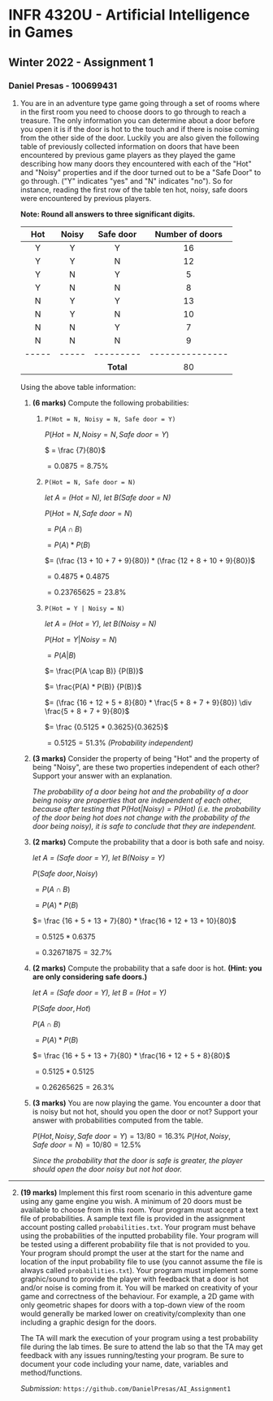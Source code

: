 # INFR 4320U - Artificial Intelligence in Games

## Winter 2022 - Assignment 1

### Daniel Presas - 100699431

1. You are in an adventure type game going through a set of rooms where in the first room you need to choose doors to go through to reach a treasure. The only information you can determine about a door before you open it is if the door is hot to the touch and if there is noise coming from the other side of the door. Luckily you are also given the following table of previously collected information on doors that have been encountered by previous game players as they played the game describing how many doors they encountered with each of the "Hot" and "Noisy" properties and if the door turned out to be a "Safe Door" to go through. ("Y" indicates "yes" and "N" indicates "no"). So for instance, reading the first row of the table ten hot, noisy, safe doors were encountered by previous players.

    **Note: Round all answers to three significant digits.**

    |  Hot  | Noisy | Safe door | Number of doors |
    | :---: | :---: | :-------: | :-------------: |
    |   Y   |   Y   |     Y     |       16        |
    |   Y   |   Y   |     N     |       12        |
    |   Y   |   N   |     Y     |        5        |
    |   Y   |   N   |     N     |        8        |
    |   N   |   Y   |     Y     |       13        |
    |   N   |   Y   |     N     |       10        |
    |   N   |   N   |     Y     |        7        |
    |   N   |   N   |     N     |        9        |
    | ----- | ----- | --------- | --------------- |
    |       |       | **Total** |       80        |

    Using the above table information:

    1. **(6 marks)** Compute the following probabilities:

        1. `P(Hot = N, Noisy = N, Safe door = Y)`

            $P(Hot = N, Noisy = N, Safe\ door = Y)$

            $ = \frac {7}{80}$

            $= 0.0875 = 8.75\%$

        2. `P(Hot = N, Safe door = N)`

            _let A = (Hot = N), let B(Safe door = N)_

            $P(Hot = N, Safe\ door = N)$

            $= P(A \cap B)$

            $= P(A) * P(B)$

            $= (\frac {13 + 10 + 7 + 9}{80}) * (\frac {12 + 8 + 10 + 9}{80})$

            $= 0.4875 * 0.4875$

            $= 0.23765625 = 23.8\%$

        3. `P(Hot = Y | Noisy = N)`

            _let A = (Hot = Y), let B(Noisy = N)_

            $P(Hot = Y | Noisy = N)$

            $= P(A|B)$

            $= \frac{P(A \cap B)} {P(B)}$

            $= \frac{P(A) * P(B)} {P(B)}$

            $= (\frac {16 + 12 + 5 + 8}{80} * \frac{5 + 8 + 7 + 9}{80}) \div \frac{5 + 8 + 7 + 9}{80}$

            $= \frac {0.5125 * 0.3625}{0.3625}$

            $= 0.5125 = 51.3\%$ _(Probability independent)_

    2. **(3 marks)** Consider the property of being "Hot" and the property of being "Noisy", are these two properties independent of each other? Support your answer with an explanation.

        _The probability of a door being hot and the probability of a door being noisy are properties that are independent of each other, because after testing that $P(Hot | Noisy) = P(Hot)$ (i.e. the probability of the door being hot does not change with the probability of the door being noisy), it is safe to conclude that they are independent._

    3. **(2 marks)** Compute the probability that a door is both safe and noisy.

        _let A = (Safe door = Y), let B(Noisy = Y)_

        $P(Safe\ door, Noisy)$

        $= P(A \cap B)$

        $= P(A) * P(B)$

        $= \frac {16 + 5 + 13 + 7}{80} * \frac{16 + 12 + 13 + 10}{80}$

        $= 0.5125 * 0.6375$

        $= 0.32671875 = 32.7\%$

    4. **(2 marks)** Compute the probability that a safe door is hot. **(Hint: you are only considering safe doors.)**

        _let A = (Safe door = Y), let B = (Hot = Y)_

        $P(Safe\ door, Hot)$

        $P(A \cap B)$

        $= P(A) * P(B)$

        $= \frac {16 + 5 + 13 + 7}{80} * \frac{16 + 12 + 5 + 8}{80}$

        $= 0.5125 * 0.5125$

        $= 0.26265625 = 26.3\%$

    5. **(3 marks)** You are now playing the game. You encounter a door that is noisy but not hot, should you open the door or not? Support your answer with probabilities computed from the table.

        $P(Hot, Noisy, Safe\ door = Y) = 13/80 = 16.3\%$
        $P(Hot, Noisy, Safe\ door = N) = 10/80 = 12.5\%$

        _Since the probability that the door is safe is greater, the player should open the door noisy but not hot door._

***

2. **(19 marks)** Implement this first room scenario in this adventure game using any game engine you wish. A minimum of 20 doors must be available to choose from in this room. Your program must accept a text file of probabilities. A sample text file is provided in the assignment account posting called `probabilities.txt`. Your program must behave using the probabilities of the inputted probability file. Your program will be tested using a different probability file that is not provided to you. Your program should prompt the user at the start for the name and location of the input probability file to use (you cannot assume the file is always called `probabilities.txt`). Your program must implement some graphic/sound to provide the player with feedback that a door is hot and/or noise is coming from it. You will be marked on creativity of your game and correctness of the behaviour. For example, a 2D game with only geometric shapes for doors with a top-down view of the room would generally be marked lower on creativity/complexity than one including a graphic design for the doors.

    The TA will mark the execution of your program using a test probability file during the lab times. Be sure to attend the lab so that the TA may get feedback with any issues running/testing your program. Be sure to document your code including your name, date, variables and method/functions.

    _Submission:_ `https://github.com/DanielPresas/AI_Assignment1`
